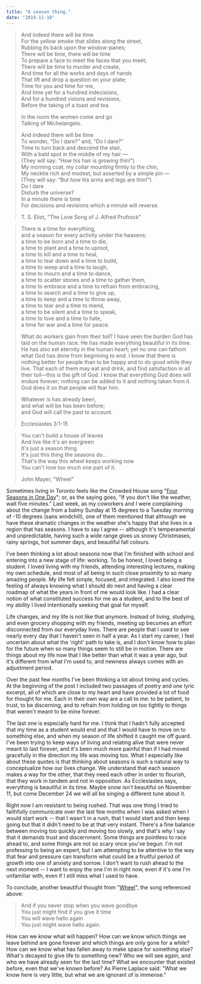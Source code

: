 ```yaml
---
title: "A season thing."
date: "2019-11-18"
---
```


> And indeed there will be time  
> For the yellow smoke that slides along the street,  
> Rubbing its back upon the window-panes;  
> There will be time, there will be time  
> To prepare a face to meet the faces that you meet;  
> There will be time to murder and create,  
> And time for all the works and days of hands  
> That lift and drop a question on your plate;  
> Time for you and time for me,  
> And time yet for a hundred indecisions,  
> And for a hundred visions and revisions,  
> Before the taking of a toast and tea.  
>   
> In the room the women come and go  
> Talking of Michelangelo.  
>   
> And indeed there will be time  
> To wonder, “Do I dare?” and, “Do I dare?”  
> Time to turn back and descend the stair,  
> With a bald spot in the middle of my hair —  
> (They will say: “How his hair is growing thin!”)  
> My morning coat, my collar mounting firmly to the chin,  
> My necktie rich and modest, but asserted by a simple pin —  
> (They will say: “But how his arms and legs are thin!”)  
> Do I dare  
> Disturb the universe?  
> In a minute there is time  
> For decisions and revisions which a minute will reverse.
> 
> T. S. Eliot, "The Love Song of J. Alfred Prufrock"

> There is a time for everything,  
> and a season for every activity under the heavens:  
> a time to be born and a time to die,  
> a time to plant and a time to uproot,  
> a time to kill and a time to heal,  
> a time to tear down and a time to build,  
> a time to weep and a time to laugh,  
> a time to mourn and a time to dance,  
> a time to scatter stones and a time to gather them,  
> a time to embrace and a time to refrain from embracing,  
> a time to search and a time to give up,  
> a time to keep and a time to throw away,  
> a time to tear and a time to mend,  
> a time to be silent and a time to speak,  
> a time to love and a time to hate,  
> a time for war and a time for peace.  
>   
> What do workers gain from their toil? I have seen the burden God has laid on the human race. He has made everything beautiful in its time. He has also set eternity in the human heart; yet no one can fathom what God has done from beginning to end. I know that there is nothing better for people than to be happy and to do good while they live. That each of them may eat and drink, and find satisfaction in all their toil—this is the gift of God. I know that everything God does will endure forever; nothing can be added to it and nothing taken from it. God does it so that people will fear him.  
>   
> Whatever is has already been,  
> and what will be has been before;  
> and God will call the past to account.
> 
> Ecclesiastes 3:1-15

> You can't build a house of leaves  
> And live like it's an evergreen  
> It's just a season thing  
> It's just this thing the seasons do...  
> That's the way this wheel keeps working now  
> You can't love too much one part of it.
> 
> John Mayer, "Wheel"

Sometimes living in Toronto feels like the Crowded House song "[Four Seasons in One Day](https://www.youtube.com/watch?v=dXiIU6ZcXdQ)"; or, as the saying goes, "If you don't like the weather, wait five minutes." Last week, as my coworkers and I were complaining about the change from a balmy Sunday at 15 degrees to a Tuesday morning of -10 degrees (sans windchill), one of them mentioned that although we have these dramatic changes in the weather she's happy that she lives in a region that has seasons. I have to say I agree -- although it's temperamental and unpredictable, having such a wide range gives us snowy Christmases, rainy springs, hot summer days, and beautiful fall colours.

I've been thinking a lot about seasons now that I'm finished with school and entering into a new stage of life: working. To be honest, I loved being a student. I loved living with my friends, attending interesting lectures, making my own schedule, and most of all being in such close proximity to so many amazing people. My life felt simple, focused, and integrated. I also loved the feeling of always knowing what I should do next and having a clear roadmap of what the years in front of me would look like. I had a clear notion of what constituted success for me as a student, and to the best of my ability I lived intentionally seeking that goal for myself.

Life changes, and my life is not like that anymore. Instead of living, studying, and even grocery shopping with my friends, meeting up becomes an effort disconnected from our everyday lives. There are people that I used to see nearly every day that I haven't seen in half a year. As I start my career, I feel uncertain about what the 'right' path to take is, and I don't know how to plan for the future when so many things seem to still be in motion. There are things about my life now that I like better than what it was a year ago, but it's different from what I'm used to, and newness always comes with an adjustment period.

Over the past few months I've been thinking a lot about timing and cycles. At the beginning of the post I included two passages of poetry and one lyric excerpt, all of which are close to my heart and have provided a lot of food for thought for me. Each in their own way are a call to me: to be patient, to trust, to be discerning, and to refrain from holding on too tightly to things that weren't meant to be mine forever.

The last one is especially hard for me. I think that I hadn't fully accepted that my time as a student would end and that I would have to move on to something else, and when my season of life shifted it caught me off guard. I've been trying to keep ways of living and relating alive that were never meant to last forever, and it's been much more painful than if I had moved gracefully in the direction my life was moving too. What I especially like about these quotes is that thinking about seasons is such a natural way to conceptualize how our lives change. We understand that each season makes a way for the other, that they need each other in order to flourish, that they work in tandem and not in opposition. As Ecclesiastes says, everything is beautiful in its time. Maybe snow isn't beautiful on November 11, but come December 24 we will all be singing a different tune about it.

Right now I am resistant to being rushed. That was one thing I tried to faithfully communicate over the last few months when I was asked when I would start work -- that I wasn't in a rush, that I would start and then keep going but that it didn't need to be at that very instant. There's a fine balance between moving too quickly and moving too slowly, and that's why I say that it demands trust and discernment. Some things are pointless to race ahead to, and some things are not so scary once you've begun. I'm not professing to being an expert, but I am attempting to be attentive to the way that fear and pressure can transform what could be a fruitful period of growth into one of anxiety and sorrow. I don't want to rush ahead to the next moment -- I want to enjoy the one I'm in right now, even if it's one I'm unfamiliar with, even if I still miss what I used to have.

To conclude, another beautiful thought from "[Wheel](https://www.youtube.com/watch?v=uQ3fT1eV6w0)", the song referenced above:

> And if you never stop when you wave goodbye  
> You just might find if you give it time  
> You will wave hello again  
> You just might wave hello again.

How can we know what will happen? How can we know which things we leave behind are gone forever and which things are only gone for a while? How can we know what has fallen away to make space for something else? What's decayed to give life to something new? Who we will see again, and who we have already seen for the last time? What we encounter that existed before, even that we've known before? As Pierre Laplace said: "What we know here is very little, but what we are ignorant of is immense."
